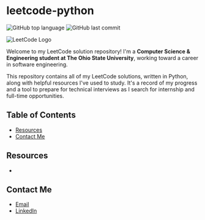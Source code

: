 # leetcode-python
![GitHub top language](https://img.shields.io/github/languages/top/brayd3nmay/LeetCode-Python)
![GitHub last commit](https://img.shields.io/github/last-commit/brayd3nmay/LeetCode-Python)


![LeetCode Logo](./assets/leetCode_logo.png)


Welcome to my LeetCode solution repository! I'm a **Computer Science & Engineering student at The Ohio State University**, working toward a career in software engineering.

This repository contains all of my LeetCode solutions, written in Python, along with helpful resources I've used to study. It's a record of my progress and a tool to prepare for technical interviews as I search for internship and full-time opportunities.

## Table of Contents
- [Resources](#resources)
- [Contact Me](#contact-me)

## Resources
- 

## Contact Me
- [Email](mailto:may.822@osu.edu)
- [LinkedIn](https://www.linkedin.com/in/braydenmay/)
